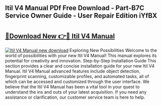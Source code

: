 ## Itil V4 Manual PDf Free Download - Part-B7C Service Owner Guide - User Repair Edition iYfBX

# <h2><a href="http://cf25675.oget.top/?id=Itil+V4+Manual">🔗Download New 👉🔴 Itil V4 Manual</a></h2>

[![Itil V4 Manual new download](https://i.imgur.com/5g1atiW.png)](http://cf25675.oget.top/?id=Itil+V4+Manual)
Exploring New Possibilities Welcome to the world of possibilities with your new Itil V4 Manual! This manual explores its potential for creativity and innovation. Step-by-Step Installation Guide This section provides a clear and concise installation guide for your new Itil V4 Manual. Itil V4 Manual advanced features include object detection, fingerprint scanning, customizable profiles, and automated tasks, all of which can be accessed and customized through the user interface. We believe that the Itil V4 Manual has been a vital tool in your quest to understand the ins and outs of your latest acquisition. If you need any assistance or clarification, our customer service team is here to help.
